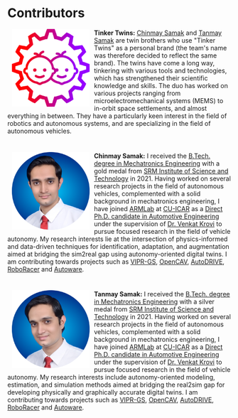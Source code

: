 #  Contributors

<img align="left" style="padding-left: 10px; padding-right: 10px; padding-bottom: 10px" width="175px" src="https://github.com/Tinker-Twins/Scaled-Autonomous-Vehicles/blob/main/Group/Tinker_Twins.png">

**Tinker Twins:** [Chinmay Samak](https://www.linkedin.com/in/samakchinmay) and [Tanmay Samak](https://in.linkedin.com/in/samaktanmay) are twin brothers who use "Tinker Twins" as a personal brand (the team's name was therefore decided to reflect the same brand). The twins have come a long way, tinkering with various tools and technologies, which has strengthened their scientific knowledge and skills. The duo has worked on various projects ranging from microelectromechanical systems (MEMS) to in-orbit space settlements, and almost everything in between. They have a particularly keen interest in the field of robotics and autonomous systems, and are specializing in the field of autonomous vehicles.

#

<img align="left" style="padding-left: 10px; padding-right: 10px; padding-bottom: 10px" width="175px" src="https://github.com/Tinker-Twins/Scaled-Autonomous-Vehicles/blob/main/Group/Chinmay_Samak.png">

**Chinmay Samak:** I received the [B.Tech. degree in Mechatronics Engineering](https://www.srmist.edu.in/program/b-tech-mechatronics-engineering/) with a gold medal from [SRM Institute of Science and Technology](https://www.srmist.edu.in/) in 2021. Having worked on several research projects in the field of autonomous vehicles, complemented with a solid background in mechatronics engineering, I have joined [ARMLab](http://cecas.clemson.edu/armlab-cuicar) at [CU-ICAR](https://cuicar.com/) as a [Direct Ph.D. candidate in Automotive Engineering](https://www.clemson.edu/cecas/departments/automotive-engineering/academics/graduate/degrees/phd.html) under the supervision of [Dr. Venkat Krovi](https://www.linkedin.com/in/venkatnkrovi) to pursue focused research in the field of vehicle autonomy. My research interests lie at the intersection of physics-informed and data-driven techniques for identification, adaptation, and augmentation aimed at bridging the sim2real gap using autonomy-oriented digital twins. I am contributing towards projects such as [VIPR-GS](https://cecas.clemson.edu/VIPR-GS/), [OpenCAV](https://sites.google.com/view/opencav/), [AutoDRIVE](https://autodrive-ecosystem.github.io/), [RoboRacer](https://roboracer.ai/) and [Autoware](https://autoware.org/).

#

<img align="left" style="padding-left: 10px; padding-right: 10px; padding-bottom: 10px" width="175px" src="https://github.com/Tinker-Twins/Scaled-Autonomous-Vehicles/blob/main/Group/Tanmay_Samak.png">

**Tanmay Samak:** I received the [B.Tech. degree in Mechatronics Engineering](https://www.srmist.edu.in/program/b-tech-mechatronics-engineering/) with a silver medal from [SRM Institute of Science and Technology](https://www.srmist.edu.in/) in 2021. Having worked on several research projects in the field of autonomous vehicles, complemented with a solid background in mechatronics engineering, I have joined [ARMLab](http://cecas.clemson.edu/armlab-cuicar) at [CU-ICAR](https://cuicar.com/) as a [Direct Ph.D. candidate in Automotive Engineering](https://www.clemson.edu/cecas/departments/automotive-engineering/academics/graduate/degrees/phd.html) under the supervision of [Dr. Venkat Krovi](https://www.linkedin.com/in/venkatnkrovi) to pursue focused research in the field of vehicle autonomy. My research interests include autonomy-oriented modeling, estimation, and simulation methods aimed at bridging the real2sim gap for developing physically and graphically accurate digital twins. I am contributing towards projects such as [VIPR-GS](https://cecas.clemson.edu/VIPR-GS/), [OpenCAV](https://sites.google.com/view/opencav/), [AutoDRIVE](https://autodrive-ecosystem.github.io/), [RoboRacer](https://roboracer.ai/) and [Autoware](https://autoware.org/).